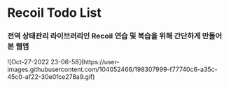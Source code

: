 <h1>Recoil Todo List</h1>

<h3>전역 상태관리 라이브러리인 Recoil 연습 및 복습을 위해 간단하게 만들어본 웹앱</h3>
![Oct-27-2022 23-06-58](https://user-images.githubusercontent.com/104052466/198307999-f77740c6-a35c-45c0-af22-30e0fce278a9.gif)
